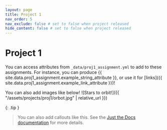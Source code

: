 ```yaml
---
layout: page
title: Project 1
nav_order: 5
nav_exclude: false # set to false when project released
hide_content: false # set to false when project released
---
```


# Project 1

You can access attributes from `_data/proj1_assignment.yml` to add to these assignments. For instance, you can produce {{ site.data.proj1_assignment.example_string_attribute }}, or use it for [links]({{ site.data.proj1_assignment.example_link_attribute }})!

You can also add images like below!
![Stars to orbit!]({{ "/assets/projects/proj1/orbot.jpg" | relative_url }})

{: .tip }
> You can also add callouts like this. See the [Just the Docs documentation](https://just-the-docs.com/docs/ui-components/callouts/) for more details.
